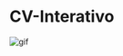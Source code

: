 # CV-Interativo

<!-- ![gif](https://s31.aconvert.com/convert/p3r68-cdx67/6ak7r-cl5z4.gif) -->
![gif](https://s31.aconvert.com/convert/p3r68-cdx67/d6135-d0ozu.gif)
